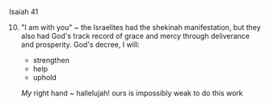 Isaiah 41


10) "I am with you" ~ the Israelites had the shekinah manifestation, but they also had God's track record of grace and mercy through deliverance and prosperity.
    God's decree, I will:
    - strengthen
    - help
    - uphold

    _My_ right hand ~ hallelujah! ours is impossibly weak to do this work
